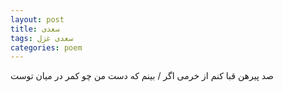 ```yaml
---
layout: post
title: سعدی
tags: سعدی غزل
categories: poem
---
```


صد پیرهن قبا کنم از خرمی اگر / بینم که دست من چو کمر در میان توست
